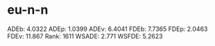 # eu-n-n

ADEb: 4.0322
ADEp: 1.0399
ADEv: 6.4041
FDEb: 7.7365
FDEp: 2.0463
FDEv: 11.867
Rank: 1611
WSADE: 2.771
WSFDE: 5.2623